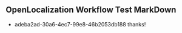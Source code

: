 ## OpenLocalization Workflow Test MarkDown

* adeba2ad-30a6-4ec7-99e8-46b2053db188 
thanks!



<!--HONumber=Jan16_HO2-->
